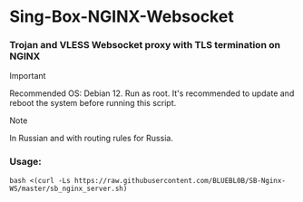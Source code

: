 # Sing-Box-NGINX-Websocket

### Trojan and VLESS Websocket proxy with TLS termination on NGINX

> [!IMPORTANT]
> Recommended OS: Debian 12. Run as root. It's recommended to update and reboot the system before running this script.

> [!NOTE]
> In Russian and with routing rules for Russia.

### Usage:

```
bash <(curl -Ls https://raw.githubusercontent.com/BLUEBL0B/SB-Nginx-WS/master/sb_nginx_server.sh)
```
